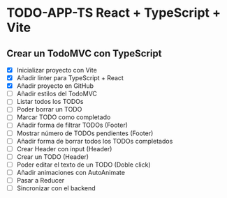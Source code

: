 # TODO-APP-TS React + TypeScript + Vite

## Crear un TodoMVC con TypeScript

- [x] Inicializar proyecto con Vite
- [x] Añadir linter para TypeScript + React
- [x] Añadir proyecto en GitHub
- [ ] Añadir estilos del TodoMVC
- [ ] Listar todos los TODOs
- [ ] Poder borrar un TODO
- [ ] Marcar TODO como completado
- [ ] Añadir forma de filtrar TODOs (Footer)
- [ ] Mostrar número de TODOs pendientes (Footer)
- [ ] Añadir forma de borrar todos los TODOs completados
- [ ] Crear Header con input (Header)
- [ ] Crear un TODO (Header)
- [ ] Poder editar el texto de un TODO (Doble click)
- [ ] Añadir animaciones con AutoAnimate
- [ ] Pasar a Reducer
- [ ] Sincronizar con el backend
